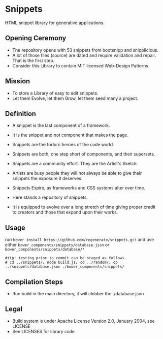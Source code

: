 Snippets
========
HTML snippet library for generative applications.

## Opening Ceremony

* The repository opens with 53 snippets from bootsnipp and snipplicious.
* A lot of those files (source) are dated and require validation and repair. That is the first step.
* Consider this Library to contain MIT licensed Web-Design Patterns.

## Mission

* To store a Library of easy to edit snippets.
* Let them Evolve, let them Grow, let them seed many a project.

## Definition

* A snippet is the last component of a framework.
* It is the snippet and not component that makes the page.
* Snippets are the forlorn heroes of the code world.
* Snippets are both, one step short of components, and their supersets.

* Snippets are a community effort. They are the Artist's Sketch.
* Artists are busy people they will not always be able to give their snippets the exposure it deserves.
* Snippets Expire, as frameworks and CSS systems alter over time.

* Here stands a repository of snippets.
* It is equipped to evolve over a long stretch of time giving proper credit to creators and those that expand upon their works.

## Usage
run ```bower install https://github.com/regenerate/snippets.git```
and use either ```bower_components/snippets/database.json``` or ```bower_components/snippets/database/*```
```
#tip: testing prior to commit can be staged as follows
# cd ../snippets/; node build.js; cd ../random/; cp ../snippets/database.json ./bower_components/snippets/
```

## Compilation Steps
* Run build in the main directory, it will clobber the ./database.json

## Legal
* Build system is under Apache License Version 2.0, January 2004, see LICENSE
* See LICENSES for library code.